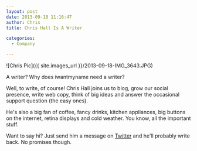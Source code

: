 ```yaml
---
layout: post
date: 2013-09-18 11:16:47
author: Chris
title: Chris Hall Is A Writer

categories:
  - Company

---
```


![Chris Pic]({{ site.images_url }}/2013-09-18-IMG_3643.JPG)

A writer? Why does iwantmyname need a writer?

Well, to write, of course! Chris Hall joins us to blog, grow our social presence, write web copy, think of big ideas and answer the occasional support question (the easy ones).

He's also a big fan of coffee, fancy drinks, kitchen appliances, big buttons on the internet, retina displays and cold weather. You know, all the important stuff.

Want to say hi? Just send him a message on [Twitter][1] and he'll probably write back. No promises though.

[1]: https://twitter.com/hashtaghall

<!-- more -->